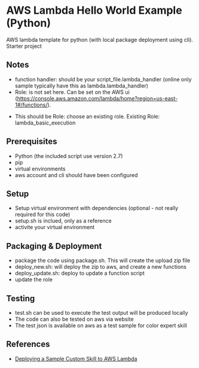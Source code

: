 # AWS Lambda Hello World Example (Python)
AWS lambda template for python (with local package deployment using cli). Starter project

## Notes
- function handler: should be your script_file.lambda_handler (online only sample typically have this as lambda.lambda_handler)
- Role: is not set here. Can be set on the AWS ui (https://console.aws.amazon.com/lambda/home?region=us-east-1#/functions/). 
* This should be Role: choose an existing role. Existing Role: lambda_basic_execution

## Prerequisites
- Python (the included script use version 2.7)
- pip
- virtual environments
- aws account and cli should have been configured

## Setup
- Setup virtual environment with dependencies (optional - not really required for this code)
- setup.sh is inclued, only as a reference
- activite your virtual environment

## Packaging & Deployment
- package the code using package.sh. This will create the upload zip file
- deploy_new.sh: will deploy the zip to aws, and create a new functions 
- deploy_update.sh: deploy to update a function script
- update the role

## Testing
- test.sh can be used to execute the test output will be produced locally
- The code can also be tested on aws via website
- The test json is available on aws as a test sample for color expert skill

## References
- [Deploying a Sample Custom Skill to AWS Lambda](https://developer.amazon.com/public/solutions/alexa/alexa-skills-kit/docs/deploying-a-sample-skill-to-aws-lambda#creating-the-lambda-function-for-the-sample)

